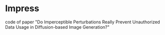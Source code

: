 # Impress
code of paper "Do Imperceptible Perturbations Really Prevent Unauthorized Data Usage in Diffusion-based Image Generation?"

